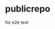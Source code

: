 # publicrepo
for e2e test
















































































































































































































































































































































































































































































































































































































































































































































































































































































































































































































































































































































































































































































































































































































































































































































































































































































































































































































































































































































































































































































































































































































































































































































































































































































































































































































































































































































































































































































































































































































































































































































































































































































































































































